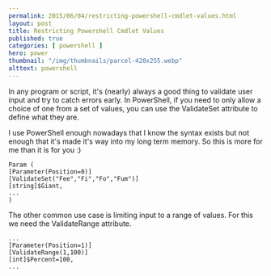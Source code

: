 ```yaml
---
permalink: 2015/06/04/restricting-powershell-cmdlet-values.html
layout: post
title: Restricting Powershell Cmdlet Values
published: true 
categories: [ powershell ]
hero: power
thumbnail: "/img/thumbnails/parcel-420x255.webp"
alttext: powershell
---
```


In any program or script, it's (nearly) always a good thing to validate user input 
and try to catch errors early. In PowerShell, if you need to only allow a 
choice of one from a set of values, you can use the ValidateSet attribute 
to define what they are.

I use PowerShell enough nowadays that I know the syntax exists but not enough 
that it's made it's way into my long term memory. So this is more for me 
than it is for you :)

~~~
Param (
[Parameter(Position=0)]
[ValidateSet("Fee","Fi","Fo","Fum")]
[string]$Giant,
...
)
~~~

The other common use case is limiting input to a range of values. For this we 
need the ValidateRange attribute.

~~~
...
[Parameter(Position=1)]
[ValidateRange(1,100)]
[int]$Percent=100,
...
~~~
